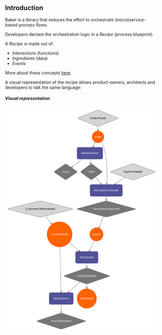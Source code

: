 ## Introduction


Baker is a library that reduces the effort to orchestrate (micro)service-based process flows.

Developers declare the orchestration logic in a *Recipe* (process blueprint).

A *Recipe* is made out of:

- *Interactions* (functions)
- *Ingredients* (data)
- *Events*

More about these concepts [here](documentation/concepts).

A visual representation of the recipe allows product owners, architects and developers to talk the same language:

##### Visual representation

![](images/webshop.svg)


